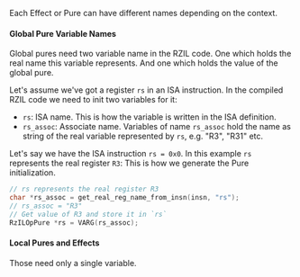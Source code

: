 Each Effect or Pure can have different names depending on the context.

#### Global Pure Variable Names

Global pures need two variable name in the RZIL code.
One which holds the real name this variable represents.
And one which holds the value of the global pure.

Let's assume we've got a register `rs` in an ISA instruction. In the compiled RZIL code we need to init two variables for it:

- `rs`: ISA name. This is how the variable is written in the ISA definition.
- `rs_assoc`: Associate name. Variables of name `rs_assoc` hold the name as string of the real variable represented by `rs`, e.g. "R3", "R31" etc.

Let's say we have the ISA instruction `rs = 0x0`.
In this example `rs` represents the real register `R3`:
This is how we generate the Pure initialization.
```c
// rs represents the real register R3
char *rs_assoc = get_real_reg_name_from_insn(insn, "rs");
// rs_assoc = "R3"
// Get value of R3 and store it in `rs`
RzILOpPure *rs = VARG(rs_assoc);
```

#### Local Pures and Effects

Those need only a single variable.